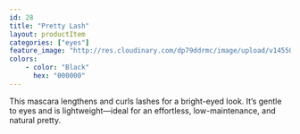 ```yaml
---
id: 28
title: "Pretty Lash"
layout: productItem
categories: ["eyes"]
feature_image: "http://res.cloudinary.com/dp79ddrmc/image/upload/v1455006447/products/prettyLash.jpg"
colors:
    - color: "Black"
      hex: "000000"
---
```

This mascara lengthens and curls lashes for a bright-eyed look. It’s gentle to eyes and is lightweight—ideal for an effortless, low-maintenance, and natural pretty.